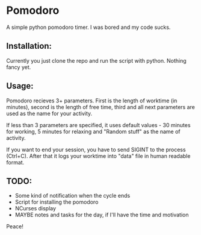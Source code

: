 # Pomodoro
A simple python pomodoro timer. I was bored and my code sucks.

## Installation:
Currently you just clone the repo and run the script with python. Nothing fancy yet.

## Usage:
Pomodoro recieves 3+ parameters. First is the length of worktime (in minutes), second is the length of free time, third and all next parameters are used as the name for your activity.

If less than 3 parameters are specified, it uses default values - 30 minutes for working, 5 minutes for relaxing and "Random stuff" as the name of activity.

If you want to end your session, you have to send SIGINT to the process (Ctrl+C). After that it logs your worktime into "data" file in human readable format.

## TODO:
- Some kind of notification when the cycle ends
- Script for installing the pomodoro
- NCurses display
- MAYBE notes and tasks for the day, if I'll have the time and motivation

Peace!
